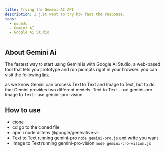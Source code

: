 ```yaml
---
title: Trying the Gemini-AI API
description: I just want to try how fast the response.
tags:
  - nodeJs
  - Gemini AI
  - Google Ai Studio
---
```


## About Gemini Ai

The fastest way to start using Gemini is with Google AI Studio, a web-based tool that lets you prototype and run prompts right in your browser. you can visit the following [link](https://ai.google.dev/docs/gemini_api_overview)

as we know Gemini can process Text to Text and Image to Text, but to do that Gemini provides two different models:
Text to Text - use gemini-pro
Image to Text - use gemini-pro-vision

## How to use

- clone
- cd go to the cloned file
- npm i node dotenv @google/generative-ai
- Text to Text running gemini-pro `node gemini-pro.js` and write you want
- Image to Text running gemini-pro-vision `node gemini-pro-vision.js`
